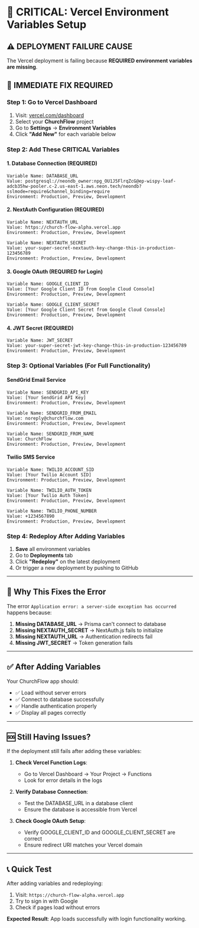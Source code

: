 # 🚨 CRITICAL: Vercel Environment Variables Setup

## ⚠️ **DEPLOYMENT FAILURE CAUSE**
The Vercel deployment is failing because **REQUIRED environment variables are missing**.

## 🔧 **IMMEDIATE FIX REQUIRED**

### **Step 1: Go to Vercel Dashboard**
1. Visit: [vercel.com/dashboard](https://vercel.com/dashboard)
2. Select your **ChurchFlow** project
3. Go to **Settings** → **Environment Variables**
4. Click **"Add New"** for each variable below

### **Step 2: Add These CRITICAL Variables**

#### **1. Database Connection (REQUIRED)**
```
Variable Name: DATABASE_URL
Value: postgresql://neondb_owner:npg_OU1J5FlrqZcG@ep-wispy-leaf-adcb35hw-pooler.c-2.us-east-1.aws.neon.tech/neondb?sslmode=require&channel_binding=require
Environment: Production, Preview, Development
```

#### **2. NextAuth Configuration (REQUIRED)**
```
Variable Name: NEXTAUTH_URL
Value: https://church-flow-alpha.vercel.app
Environment: Production, Preview, Development
```

```
Variable Name: NEXTAUTH_SECRET
Value: your-super-secret-nextauth-key-change-this-in-production-123456789
Environment: Production, Preview, Development
```

#### **3. Google OAuth (REQUIRED for Login)**
```
Variable Name: GOOGLE_CLIENT_ID
Value: [Your Google Client ID from Google Cloud Console]
Environment: Production, Preview, Development
```

```
Variable Name: GOOGLE_CLIENT_SECRET
Value: [Your Google Client Secret from Google Cloud Console]
Environment: Production, Preview, Development
```

#### **4. JWT Secret (REQUIRED)**
```
Variable Name: JWT_SECRET
Value: your-super-secret-jwt-key-change-this-in-production-123456789
Environment: Production, Preview, Development
```

### **Step 3: Optional Variables (For Full Functionality)**

#### **SendGrid Email Service**
```
Variable Name: SENDGRID_API_KEY
Value: [Your SendGrid API Key]
Environment: Production, Preview, Development
```

```
Variable Name: SENDGRID_FROM_EMAIL
Value: noreply@churchflow.com
Environment: Production, Preview, Development
```

```
Variable Name: SENDGRID_FROM_NAME
Value: ChurchFlow
Environment: Production, Preview, Development
```

#### **Twilio SMS Service**
```
Variable Name: TWILIO_ACCOUNT_SID
Value: [Your Twilio Account SID]
Environment: Production, Preview, Development
```

```
Variable Name: TWILIO_AUTH_TOKEN
Value: [Your Twilio Auth Token]
Environment: Production, Preview, Development
```

```
Variable Name: TWILIO_PHONE_NUMBER
Value: +1234567890
Environment: Production, Preview, Development
```

### **Step 4: Redeploy After Adding Variables**

1. **Save** all environment variables
2. Go to **Deployments** tab
3. Click **"Redeploy"** on the latest deployment
4. Or trigger a new deployment by pushing to GitHub

---

## 🚨 **Why This Fixes the Error**

The error `Application error: a server-side exception has occurred` happens because:

1. **Missing DATABASE_URL** → Prisma can't connect to database
2. **Missing NEXTAUTH_SECRET** → NextAuth.js fails to initialize
3. **Missing NEXTAUTH_URL** → Authentication redirects fail
4. **Missing JWT_SECRET** → Token generation fails

---

## ✅ **After Adding Variables**

Your ChurchFlow app should:
- ✅ Load without server errors
- ✅ Connect to database successfully
- ✅ Handle authentication properly
- ✅ Display all pages correctly

---

## 🆘 **Still Having Issues?**

If the deployment still fails after adding these variables:

1. **Check Vercel Function Logs**:
   - Go to Vercel Dashboard → Your Project → Functions
   - Look for error details in the logs

2. **Verify Database Connection**:
   - Test the DATABASE_URL in a database client
   - Ensure the database is accessible from Vercel

3. **Check Google OAuth Setup**:
   - Verify GOOGLE_CLIENT_ID and GOOGLE_CLIENT_SECRET are correct
   - Ensure redirect URI matches your Vercel domain

---

## 📞 **Quick Test**

After adding variables and redeploying:
1. Visit: `https://church-flow-alpha.vercel.app`
2. Try to sign in with Google
3. Check if pages load without errors

**Expected Result**: App loads successfully with login functionality working.
